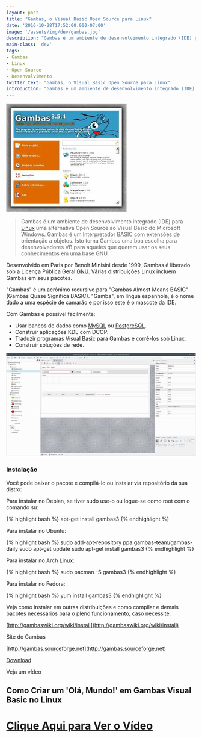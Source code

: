 ```yaml
---
layout: post
title: "Gambas, o Visual Basic Open Source para Linux"
date: '2016-10-28T17:52:00.000-07:00'
image: '/assets/img/dev/gambas.jpg'
description: "Gambas é um ambiente de desenvolvimento integrado (IDE) para Linux uma alternativa Open Source ao Visual Basic ."
main-class: 'dev'
tags:
- Gambas
- Linux
- Open Source
- Desenvolvimento
twitter_text: "Gambas, o Visual Basic Open Source para Linux"
introduction: "Gambas é um ambiente de desenvolvimento integrado (IDE) para Linux uma alternativa Open Source ao Visual Basic."
---
```



![Gambas](/assets/img/dev/gambas.jpg)

> Gambas é um ambiente de desenvolvimento integrado (IDE) para [Linux](http://terminalroot.com.br/tags#linux) uma alternativa Open Source ao Visual Basic do Microsoft Windows. Gambas é um Interpretador BASIC com extensões de orientação a objetos. Isto torna Gambas uma boa escolha para desenvolvedores VB para aqueles que querem usar os seus conhecimentos em uma base GNU.


Desenvolvido em Paris por Benoît Minisini desde 1999, Gambas é liberado sob a Licença Pública Geral [GNU](http://terminalroot.com.br/tags#gnu). Várias distribuições Linux incluem Gambas em seus pacotes.

"Gambas" é um acrônimo recursivo para "Gambas Almost Means BASIC" (Gambas Quase Significa BASIC). "Gamba", em língua espanhola, é o nome dado a uma espécie de camarão e por isso este é o mascote da IDE.

Com Gambas é possível facilmente:


+ Usar bancos de dados como [MySQL](http://terminalroot.com.br/tags#mysql) ou [PostgreSQL](http://terminalroot.com.br/tags#postgresql).
+ Construir aplicações KDE com DCOP.
+ Traduzir programas Visual Basic para Gambas e corrê-los sob Linux.
+ Construir soluções de rede.
  

![Gambas Basic](/assets/img/dev/gambas2.jpg)

### Instalação

Você pode baixar o pacote e compilá-lo ou instalar via repositório da sua distro:

Para instalar no Debian, se tiver sudo use-o ou logue-se como root com o comando su:

{% highlight bash %}
apt-get install gambas3
{% endhighlight %}


Para instalar no Ubuntu:

{% highlight bash %}
sudo add-apt-repository ppa:gambas-team/gambas-daily
sudo apt-get update
sudo apt-get install gambas3
{% endhighlight %}

Para instalar no Arch Linux:

{% highlight bash %}
sudo pacman -S gambas3
{% endhighlight %}

Para instalar no Fedora:

{% highlight bash %}
yum install gambas3
{% endhighlight %}

Veja como instalar em outras distribuições e como compilar e demais pacotes necessários para o pleno funcionamento, caso necessite:

[http://gambaswiki.org/wiki/install](http://gambaswiki.org/wiki/install)

Site do Gambas

[http://gambas.sourceforge.net](http://gambas.sourceforge.net)

[Download](https://sourceforge.net/projects/gambas/files/gambas3/gambas3-3.9.1.tar.bz2/download)

Veja um vídeo 
## Como Criar um 'Olá, Mundo!' em Gambas Visual Basic no Linux

# [Clique Aqui para Ver o Vídeo](https://www.youtube.com/watch?v=xezNqM2zrbY)

